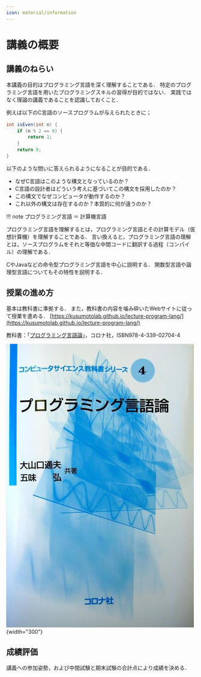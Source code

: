 ```yaml
---
icon: material/information
---
```


# 講義の概要

## 講義のねらい
本講義の目的はプログラミング言語を深く理解することである．
特定のプログラミング言語を用いたプログラミングスキルの習得が目的ではない．
実践ではなく理論の講義であることを認識しておくこと．

例えば以下のC言語のソースプログラムが与えられたときに；
```java title="C言語による偶数判定プログラムの例"
int isEven(int n) {
    if (n % 2 == 0) {
        return 1;
    }
    return 0;
}
```

以下のような問いに答えられるようになることが目的である．

- なぜC言語はこのような構文となっているのか？
- C言語の設計者はどういう考えに基づいてこの構文を採用したのか？
- この構文でなぜコンピュータが動作するのか？
- これ以外の構文は存在するのか？本質的に何が違うのか？


!!! note
    プログラミング言語 ＝ 計算機言語

プログラミング言語を理解するとは，プログラミング言語とその計算モデル（仮想計算機）を理解することである．
言い換えると，プログラミング言語の理解とは，ソースプログラムをそれと等価な中間コードに翻訳する過程（コンパイル）の理解である．

CやJavaなどの命令型プログラミング言語を中心に説明する．
関数型言語や論理型言語についてもその特性を説明する．

## 授業の進め方

基本は教科書に準拠する．
また，教科書の内容を噛み砕いたWebサイトに従って授業を進める．
[https://kusumotolab.github.io/lecture-program-lang/](https://kusumotolab.github.io/lecture-program-lang/)

教科書：「[プログラミング言語論](https://www.coronasha.co.jp/np/isbn/9784339027044/)」，コロナ社，ISBN978-4-339-02704-4

![](assets/book.jpg){width="300"}


## 成績評価
講義への参加姿勢，および中間試験と期末試験の合計点により成績を決める．
